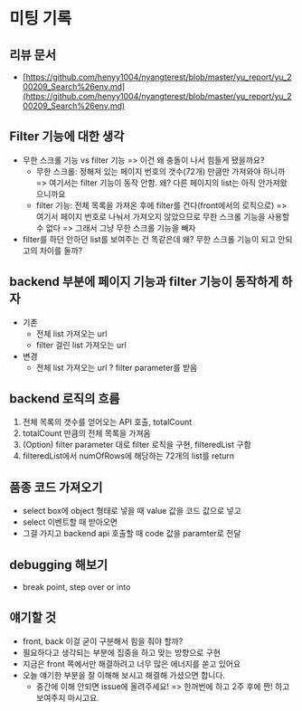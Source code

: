
# 미팅 기록

## 리뷰 문서

- [https://github.com/henyy1004/nyangterest/blob/master/yu_report/yu_200209_Search%26env.md](https://github.com/henyy1004/nyangterest/blob/master/yu_report/yu_200209_Search%26env.md)

## Filter 기능에 대한 생각

- 무한 스크롤 기능 vs filter 기능 => 이건 왜 충돌이 나서 힘들게 됐을까요?
  - 무한 스크롤: 정해져 있는 페이지 번호의 갯수(72개) 만큼만 가져와야 하니까 => 여기서는 filter 기능이 동작 안함. 왜? 다른 페이지의 list는 아직 안가져왔으니까요
  - filter 기능: 전체 목록을 가져온 후에 filter를 건다(front에서의 로직으로) => 여기서 페이지 번호로 나눠서 가져오지 않았으므로 무한 스크롤 기능을 사용할 수 없다 => 그래서 그냥 무한 스크롤 기능을 빼자
- filter를 하던 안하던 list를 보여주는 건 똑같은데 왜? 무한 스크롤 기능이 되고 안되고의 차이를 둘까?

## backend 부분에 페이지 기능과 filter 기능이 동작하게 하자

- 기존
  - 전체 list 가져오는 url
  - filter 걸린 list 가져오는 url
- 변경
  - 전체 list 가져오는 url ? filter parameter를 받음

## backend 로직의 흐름

1. 전체 목록의 갯수를 얻어오는 API 호출, totalCount
2. totalCount 만큼의 전체 목록을 가져옴
3. (Option) filter parameter 대로 filter 로직을 구현, filteredList 구함
4. filteredList에서 numOfRows에 해당하는 72개의 list를 return

## 품종 코드 가져오기

- select box에 object 형태로 넣을 때 value 값을 코드 값으로 넣고
- select 이벤트할 때 받아오면
- 그걸 가지고 backend api 호출할 때 code 값을 paramter로 전달

## debugging 해보기

- break point, step over or into

## 얘기할 것
  
- front, back 이걸 굳이 구분해서 힘을 줘야 할까?
- 필요하다고 생각되는 부분에 집중을 하고 맞는 방향으로 구현
- 지금은 front 쪽에서만 해결하려고 너무 많은 에너지를 쏟고 있어요
- 오늘 얘기한 부분을 잘 이해해 보시고 해결해 가셨으면 합니다.
  - 중간에 이해 안되면 issue에 올려주세요! => 한꺼번에 하고 2주 후에 짠! 하고 보여주지 마시고요.